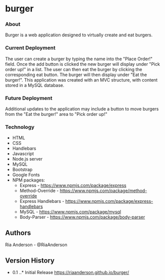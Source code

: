 # burger

### About
Burger is a web application designed to virtually create and eat burgers. 

### Current Deployment
The user can create a burger by typing the name into the "Place Order!" field. Once the add button is clicked the new burger will display under "Pick order up!" in a list. The user can then eat the burger by clicking the corresponding eat button. The burger will then display under "Eat the burger!". This application was created with an MVC structure, with content stored in a MySQL database.

### Future Deployment
Additional updates to the application may include a button to move burgers from the "Eat the burger!" area to "Pick order up!"

### Technology
* HTML
* CSS
* Handlebars
* Javascript
* Node.js server
* MySQL
* Bootstrap 
* Google Fonts
* NPM packages: 
  * Express - https://www.npmjs.com/package/express
  * Method-Override - https://www.npmjs.com/package/method-override
  * Express Handlebars - https://www.npmjs.com/package/express-handlebars
  * MySQL - https://www.npmjs.com/package/mysql
  * Body-Parser - https://www.npmjs.com/package/body-parser

## Authors
Ria Anderson - @RiaAnderson
 
## Version History
* 0.1
..* Initial Release https://riaanderson.github.io/burger/
